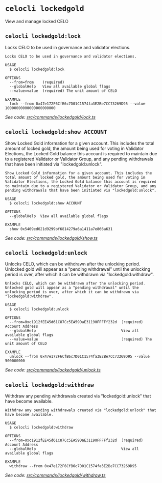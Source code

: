 # `celocli lockedgold`

View and manage locked CELO


## `celocli lockedgold:lock`

Locks CELO to be used in governance and validator elections.

```
Locks CELO to be used in governance and validator elections.

USAGE
  $ celocli lockedgold:lock

OPTIONS
  --from=from    (required)
  --globalHelp   View all available global flags
  --value=value  (required) The unit amount of CELO

EXAMPLE
  lock --from 0x47e172F6CfB6c7D01C1574fa3E2Be7CC73269D95 --value 10000000000000000000000
```

_See code: [src/commands/lockedgold/lock.ts](https://github.com/celo-org/celo-monorepo/tree/master/packages/cli/src/commands/lockedgold/lock.ts)_

## `celocli lockedgold:show ACCOUNT`

Show Locked Gold information for a given account. This includes the total amount of locked gold, the amount being used for voting in Validator Elections, the Locked Gold balance this account is required to maintain due to a registered Validator or Validator Group, and any pending withdrawals that have been initiated via "lockedgold:unlock".

```
Show Locked Gold information for a given account. This includes the total amount of locked gold, the amount being used for voting in Validator Elections, the Locked Gold balance this account is required to maintain due to a registered Validator or Validator Group, and any pending withdrawals that have been initiated via "lockedgold:unlock".

USAGE
  $ celocli lockedgold:show ACCOUNT

OPTIONS
  --globalHelp  View all available global flags

EXAMPLE
  show 0x5409ed021d9299bf6814279a6a1411a7e866a631
```

_See code: [src/commands/lockedgold/show.ts](https://github.com/celo-org/celo-monorepo/tree/master/packages/cli/src/commands/lockedgold/show.ts)_

## `celocli lockedgold:unlock`

Unlocks CELO, which can be withdrawn after the unlocking period. Unlocked gold will appear as a "pending withdrawal" until the unlocking period is over, after which it can be withdrawn via "lockedgold:withdraw".

```
Unlocks CELO, which can be withdrawn after the unlocking period. Unlocked gold will appear as a "pending withdrawal" until the unlocking period is over, after which it can be withdrawn via "lockedgold:withdraw".

USAGE
  $ celocli lockedgold:unlock

OPTIONS
  --from=0xc1912fEE45d61C87Cc5EA59DaE31190FFFFf232d  (required) Account Address
  --globalHelp                                       View all available global flags
  --value=value                                      (required) The unit amount of CELO

EXAMPLE
  unlock --from 0x47e172F6CfB6c7D01C1574fa3E2Be7CC73269D95 --value 500000000
```

_See code: [src/commands/lockedgold/unlock.ts](https://github.com/celo-org/celo-monorepo/tree/master/packages/cli/src/commands/lockedgold/unlock.ts)_

## `celocli lockedgold:withdraw`

Withdraw any pending withdrawals created via "lockedgold:unlock" that have become available.

```
Withdraw any pending withdrawals created via "lockedgold:unlock" that have become available.

USAGE
  $ celocli lockedgold:withdraw

OPTIONS
  --from=0xc1912fEE45d61C87Cc5EA59DaE31190FFFFf232d  (required) Account Address
  --globalHelp                                       View all available global flags

EXAMPLE
  withdraw --from 0x47e172F6CfB6c7D01C1574fa3E2Be7CC73269D95
```

_See code: [src/commands/lockedgold/withdraw.ts](https://github.com/celo-org/celo-monorepo/tree/master/packages/cli/src/commands/lockedgold/withdraw.ts)_
